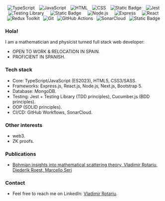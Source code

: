 <div style="display: flex; justify-content: space-around; align-items: center; flex-wrap: wrap;">
  <img src="https://img.shields.io/badge/TypeScript-3178C6?style=flat&logo=typescript&logoColor=white&labelColor=3178C6" alt="TypeScript" />
  <img src="https://img.shields.io/badge/JavaScript-F7DF1E?style=flat&logo=javascript&logoColor=black&labelColor=F7DF1E" alt="JavaScript" />
  <img src="https://img.shields.io/badge/HTML-E34F26?style=flat&logo=html5&logoColor=white&labelColor=E34F26" alt="HTML" />
  <img src="https://img.shields.io/badge/CSS-1572B6?style=flat&logo=css3&logoColor=white&labelColor=1572B6" alt="CSS" />
  <img alt="Static Badge" src="https://img.shields.io/badge/Sass-%23fadadd?style=flat&logo=Sass&labelColor=%23fadadd&color=%23fadadd">
  <img src="https://img.shields.io/badge/Jest-C21325?style=flat&logo=jest&logoColor=white&labelColor=C21325" alt="Jest" />
  <img src="https://img.shields.io/badge/Testing_Library-E33332?style=flat&logo=testing-library&logoColor=white&labelColor=E33332" alt="Testing Library" />
  <img alt="Static Badge" src="https://img.shields.io/badge/Cucumber.js-%23e9ff96?style=flat">
  <img src="https://img.shields.io/badge/Node.js-339933?style=flat&logo=node.js&logoColor=white&labelColor=339933" alt="Node.js" />
  <img src="https://img.shields.io/badge/Express-000000?style=flat&logo=express&logoColor=white&labelColor=000000" alt="Express" />
  <img src="https://img.shields.io/badge/React-61DAFB?style=flat&logo=react&logoColor=white&labelColor=61DAFB" alt="React" />
  <img src="https://img.shields.io/badge/Redux_Toolkit-764ABC?style=flat&logo=redux&logoColor=white&labelColor=764ABC" alt="Redux Toolkit" />
  <img src="https://img.shields.io/badge/Git-F05032?style=flat&logo=git&logoColor=white&labelColor=F05032" alt="Git" />
  <img src="https://img.shields.io/badge/GitHub_Actions-2088FF?style=flat&logo=github-actions&logoColor=white&labelColor=2088FF" alt="GitHub Actions" />
  <img src="https://img.shields.io/badge/SonarCloud-4E9BCD?style=flat&logo=sonarcloud&logoColor=white&labelColor=4E9BCD" alt="SonarCloud" />
  <img alt="Static Badge" src="https://img.shields.io/badge/Solidity-%233c3c3d?style=flat&logo=solidity&logoColor=%233c3c3d&labelColor=%23ecf0f1&color=%23ecf0f1">
</div>

### Hola!

I am a mathematician and physicist turned full stack web developer:
* OPEN TO WORK & RELOCATION IN SPAIN.
* PROFICIENT IN SPANISH.

### Tech stack

* Core: TypeScript/JavaScript (ES2023), HTML5, CSS3/SASS.
* Frameworks: Express.js, React.js, Node.js, Next.js, Bootstrap 5.
* Database: MongoDB.
* Testing: Jest + Testing Library (TDD principles), Cucumber.js (BDD principles).
* OOP (SOLID principles).
* CI/CD: GitHub Workflows, SonarCloud.

### Other interests
* web3.
* ZK proofs.

### Publications 
* [Bohmian insights into mathematical scattering theory, Vladimir Rotariu, Diederik Roest, Marcello Seri](https://scholar.google.nl/citations?view_op=view_citation&hl=nl&user=PZCJoksAAAAJ&sortby=pubdate&citation_for_view=PZCJoksAAAAJ:aqlVkmm33-oC)

### Contact
* Feel free to reach me on LinkedIn: [Vladimir Rotariu](https://www.linkedin.com/in/vladimir-rotariu-87081622b/).



